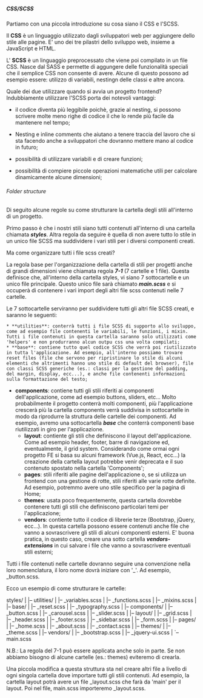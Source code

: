 ##### CSS/SCSS

Partiamo con una piccola introduzione su cosa siano il CSS e l'SCSS.

Il **CSS** è un linguaggio utilizzato dagli sviluppatori web per aggiungere dello stile alle pagine. E' uno dei tre pilastri dello sviluppo web, insieme a JavaScript e HTML.

L' **SCSS** è un linguaggio preprocessato che viene poi compilato in un file CSS. Nasce dal SASS e permette di aggungere delle funzionalità speciali che il semplice CSS non consente di avere. Alcune di questo possono ad esempio essere: utilizzo di variabili, nestingn delle classi e altre ancora.

Quale dei due utilizzare quando si avvia un progetto frontend?
Indubbiamente utilizzare l'SCSS porta dei notevoli vantaggi:

* il codice diventa più leggibile poichè, grazie al nesting, si possono scrivere molte meno righe di codice il che lo rende più facile da mantenere nel tempo;

* Nesting e inline comments che aiutano a tenere traccia del lavoro che si sta facendo anche a sviluppatori che dovranno mettere mano al codice in futuro;

* possibilità di utilizzare variabili e di creare funzioni;

* possibilità di compiere piccole operazioni matematiche utili per calcolare dinamicamente alcune dimensioni;

  

###### Folder structure

Di seguito alcune regole su come strutturare la cartella degli stili all'interno di un progetto.

Primo passo è che i nostri stili siano tutti contenuti all'interno di una cartella chiamata *__styles__*.
Altra regola da seguire è quella di non avere tutto lo stile in un unico file SCSS ma suddividere i vari stili per i diversi componenti creati. 

Ma come organizzare tutti i file scss creati?

La regola base per l'organizzazione della cartella di stili per progetti anche di grandi dimensioni viene chiamata regola *__7-1__* (7 cartelle e 1 file).
Questa definisce che, all'interno della cartella styles, vi siano 7 sottocartelle e un unico file principale.
Questo unico file sarà chiamato *__main.scss__* e si occuperà di contenere i vari import degli altri file scss contenuti nelle 7 cartelle.

Le 7 sottocartelle serviranno per suddividere tutti gli altri file SCSS creati, e saranno le seguenti:

	* **utilities**: conterrà tutti i file SCSS di supporto allo sviluppo, come ad esempio file contenenti le variabili, le funzioni, i mixin. Tutti i file contenuti in questa cartella saranno solo utilizzati come 'helpers' e non produrranno alcun outpu css una volta compilati;
	* **base**: contiene tutto quel codice SCSS che verrà poi riutilizzato in tutta l'applicazione. Ad esempio, all'interno possiamo trovare reset files (file che servono per ripristinare lo stile di alcuni elementi che altrimenti hanno uno stile di default del browser), file con classi SCSS generiche (es.: classi per la gestione del padding, del margin, display, ecc...), e anche file contenenti informazioni sulla formattazione del testo;
 * **components**: contiene tutti gli stili riferiti ai componenti dell'applicazione, come ad esempio buttons, sliders, etc... Molto probabilmente il progetto conterrà molti componenti, più l'applicazione crescerà più la cartella components verrà suddivisa in sottocartelle in modo da riprodurre la struttura delle cartelle dei componenti.
   Ad esempio, avremo una sottocartella *__base__* che conterrà componenti base riutilizzati in giro per l'applicazione.
	* **layout**: contiente gli stili che definiscono il layout dell'applicazione. Come ad esempio header, footer, barre di navigazione ed, eventualmente, il grid system. Considerando come ormai ogni progetto FE si basa su alcuni framework (Vue.js, React, ecc...) la creazione della cartella layout potrebbe venir deprecata e il suo contenuto spostato nella cartella 'Components';
	* **pages**: stili riferiti alle pagine dell'applicazione o, se si utilizza un frontend con una gestione di rotte, stili riferiti alle varie rotte definite. Ad esempio, potremmo avere uno stile specifico per la pagina di Home;
	* **themes**: usata poco frequentemente, questa cartella dovrebbe contenere tutti gli stili che definiscono particolari temi per l'applicazione;
	* **vendors**: contiente tutto il codice di librerie terze (Bootstrap, jQuery, ecc...). In questa cartella possono essere contenuti anche file che vanno a sovrascrivere gli stili di alcuni componenti esterni. E' buona pratica, in questo caso, creare una sotto cartella *__vendors-extensions__* in cui salvare i file che vanno a sovrascrivere eventuali stili esterni;

Tutti i file contenuti nelle cartelle dovranno seguire una convenzione nella loro nomenclatura, il loro nome dovrà iniziare con '_'. Ad esempio, _button.scss.

Ecco un esempio di come strutturare le cartelle:

styles/
|
|– utilities/
|   |– _variables.scss
|   |– _functions.scss
|   |– _mixins.scss 
|
|– base/
|   |– _reset.scss
|   |– _typography.scss
|
|– components/
|   |– _button.scss 
|   |– _carousel.scss
|   |– _slider.scss 
|
|– layout/
|   |– _grid.scss
|   |– _header.scss
|   |– _footer.scss
|   |– _sidebar.scss
|   |– _form.scss
|
|– pages/
|   |– _home.scss
|   |– _about.scss
|   |– _contact.scss
|
|– themes/
|   |– _theme.scss
|
|– vendors/
|   |– _bootstrap.scss
|   |– _jquery-ui.scss
|
`– main.scss



N.B.: La regola del 7-1 può essere applicata anche solo in parte. Se non abbiamo bisogno di alcune cartelle (es.: themes) eviteremo di crearla.

Una piccola modifica a questa struttura sta nel creare altri file a livello di ogni singola cartella dove importare tutti gli stili contenuti. Ad esempio, la cartella layout potrà avere un file _layout.scss che farà da 'main' per il layout. Poi nel file, main.scss importeremo _layout.scss.